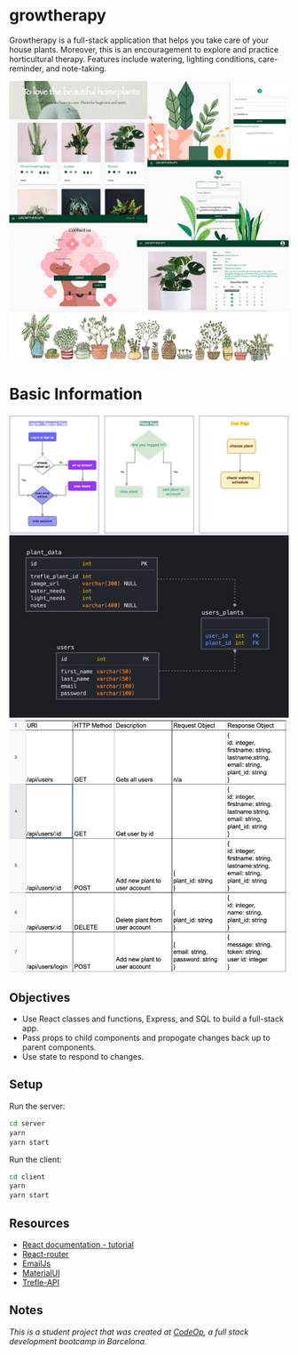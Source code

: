 # growtherapy

Growtherapy is a full-stack application that helps you take care of your house plants. Moreover, this is an encouragement to explore and practice horticultural therapy. Features include watering, lighting conditions, care-reminder, and note-taking.

![Collage](./collage.jpg)

# Basic Information

![User Flow Diagram](./user_flow.jpg)
![Database Schema](./database_schema.png)
![API Routes](./api-routes.jpg)

## Objectives

- Use React classes and functions, Express, and SQL to build a full-stack app.
- Pass props to child components and propogate changes back up to parent components.
- Use state to respond to changes.

## Setup

Run the server:

```sh
cd server
yarn
yarn start
```

Run the client:

```sh
cd client
yarn
yarn start
```

## Resources

- [React documentation - tutorial](https://reactjs.org/docs/hello-world.html)
- [React-router](https://reactrouter.com/web/guides/quick-start)
- [EmailJs](https://dashboard.emailjs.com/admin)
- [MaterialUI](https://material-ui.com/)
- [Trefle-API](https://trefle.io/api/v1/species)

## Notes

_This is a student project that was created at [CodeOp](http://CodeOp.tech), a full stack development bootcamp in Barcelona._
